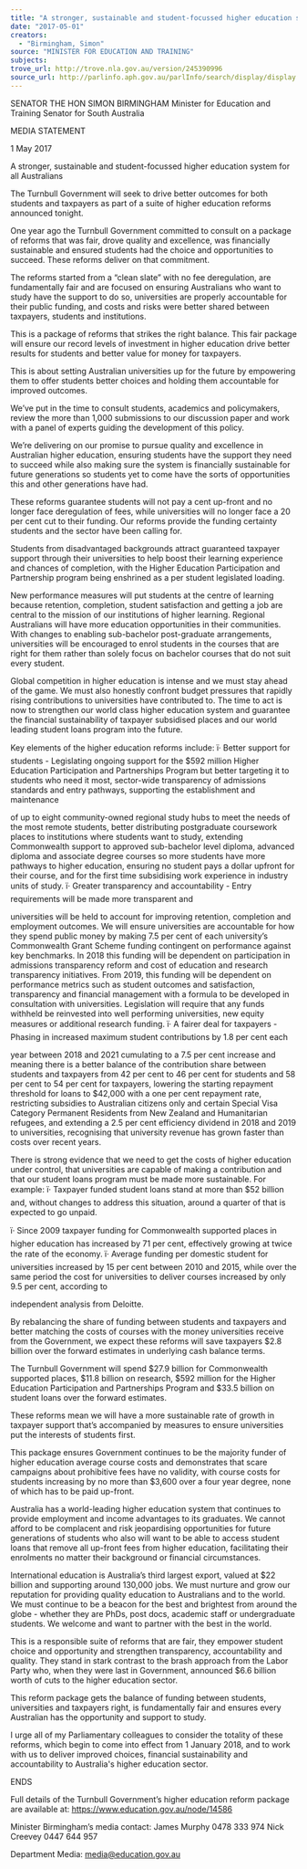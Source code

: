```yaml
---
title: "A stronger, sustainable and student-focussed higher education system for all Australians"
date: "2017-05-01"
creators:
  - "Birmingham, Simon"
source: "MINISTER FOR EDUCATION AND TRAINING"
subjects:
trove_url: http://trove.nla.gov.au/version/245390996
source_url: http://parlinfo.aph.gov.au/parlInfo/search/display/display.w3p;query=Id%3A%22media/pressrel/5248817%22
---
```


 

 SENATOR THE HON SIMON BIRMINGHAM  Minister for Education and Training  Senator for South Australia   

 MEDIA STATEMENT 

 

 1 May 2017   

 A stronger, sustainable and student-focussed higher education system for all  Australians   

 The Turnbull Government will seek to drive better outcomes for both students and taxpayers as part of a suite of  higher education reforms announced tonight.    

 One year ago the Turnbull Government committed to consult on a package of reforms that was fair, drove quality and  excellence, was financially sustainable and ensured students had the choice and opportunities to succeed. These  reforms deliver on that commitment.    

 The reforms started from a “clean slate” with no fee deregulation, are fundamentally fair and are focused on ensuring  Australians who want to study have the support to do so, universities are properly accountable for their public funding,  and costs and risks were better shared between taxpayers, students and institutions.    

 This is a package of reforms that strikes the right balance. This fair package will ensure our record levels of  investment in higher education drive better results for students and better value for money for taxpayers.    

 This is about setting Australian universities up for the future by empowering them to offer students better choices and  holding them accountable for improved outcomes.    

 We’ve put in the time to consult students, academics and policymakers, review the more than 1,000 submissions to  our discussion paper and work with a panel of experts guiding the development of this policy.     

 We’re delivering on our promise to pursue quality and excellence in Australian higher education, ensuring students  have the support they need to succeed while also making sure the system is financially sustainable for future  generations so students yet to come have the sorts of opportunities this and other generations have had.     

 These reforms guarantee students will not pay a cent up-front and no longer face deregulation of fees, while  universities will no longer face a 20 per cent cut to their funding. Our reforms provide the funding certainty students  and the sector have been calling for.    

 Students from disadvantaged backgrounds attract guaranteed taxpayer support through their universities to help boost  their learning experience and chances of completion, with the Higher Education Participation and Partnership program  being enshrined as a per student legislated loading.    

 New performance measures will put students at the centre of learning because retention, completion, student  satisfaction and getting a job are central to the mission of our institutions of higher learning. Regional Australians will  have more education opportunities in their communities. With changes to enabling sub-bachelor post-graduate  arrangements, universities will be encouraged to enrol students in the courses that are right for them rather than solely  focus on bachelor courses that do not suit every student.       

 Global competition in higher education is intense and we must stay ahead of the game. We must also honestly  confront budget pressures that rapidly rising contributions to universities have contributed to. The time to act is now to  strengthen our world class higher education system and guarantee the financial sustainability of taxpayer subsidised  places and our world leading student loans program into the future.    

 Key elements of the higher education reforms include:  ï· Better support for students - Legislating ongoing support for the $592 million Higher Education  Participation and Partnerships Program but better targeting it to students who need it most, sector-wide  transparency of admissions standards and entry pathways, supporting the establishment and maintenance 

 of up to eight community-owned regional study hubs to meet the needs of the most remote students, better  distributing postgraduate coursework places to institutions where students want to study, extending  Commonwealth support to approved sub-bachelor level diploma, advanced diploma and associate degree  courses so more students have more pathways to higher education, ensuring no student pays a dollar  upfront for their course, and for the first time subsidising work experience in industry units of study.  ï· Greater transparency and accountability - Entry requirements will be made more transparent and 

 universities will be held to account for improving retention, completion and employment outcomes. We will  ensure universities are accountable for how they spend public money by making 7.5 per cent of each  university’s Commonwealth Grant Scheme funding contingent on performance against key benchmarks. In  2018 this funding will be dependent on participation in admissions transparency reform and cost of  education and research transparency initiatives. From 2019, this funding will be dependent on performance  metrics such as student outcomes and satisfaction, transparency and financial management with a formula  to be developed in consultation with universities. Legislation will require that any funds withheld be  reinvested into well performing universities, new equity measures or additional research funding.  ï· A fairer deal for taxpayers - Phasing in increased maximum student contributions by 1.8 per cent each 

 year between 2018 and 2021 cumulating to a 7.5 per cent increase and meaning there is a better balance  of the contribution share between students and taxpayers from 42 per cent to 46 per cent for students and  58 per cent to 54 per cent for taxpayers, lowering the starting repayment threshold for loans to $42,000 with  a one per cent repayment rate, restricting subsidies to Australian citizens only and certain Special Visa  Category Permanent Residents from New Zealand and Humanitarian refugees, and extending a 2.5 per  cent efficiency dividend in 2018 and 2019 to universities, recognising that university revenue has grown  faster than costs over recent years.     

 There is strong evidence that we need to get the costs of higher education under control, that universities are capable  of making a contribution and that our student loans program must be made more sustainable.  For example:   ï· Taxpayer funded student loans stand at more than $52 billion and, without changes to address this situation,  around a quarter of that is expected to go unpaid.   

 ï· Since 2009 taxpayer funding for Commonwealth supported places in higher education has increased by 71  per cent, effectively growing at twice the rate of the economy.   ï· Average funding per domestic student for universities increased by 15 per cent between 2010 and 2015, while  over the same period the cost for universities to deliver courses increased by only 9.5 per cent, according to 

 independent analysis from Deloitte.   

 By rebalancing the share of funding between students and taxpayers and better matching the costs of courses with  the money universities receive from the Government, we expect these reforms will save taxpayers $2.8 billion over the  forward estimates in underlying cash balance terms.    

 The Turnbull Government will spend $27.9 billion for Commonwealth supported places, $11.8 billion on research,  $592 million for the Higher Education Participation and Partnerships Program and $33.5 billion on student loans over  the forward estimates.   

 These reforms mean we will have a more sustainable rate of growth in taxpayer support that’s accompanied by  measures to ensure universities put the interests of students first.    

 This package ensures Government continues to be the majority funder of higher education average course costs and  demonstrates that scare campaigns about prohibitive fees have no validity, with course costs for students increasing  by no more than $3,600 over a four year degree, none of which has to be paid up-front.    

 Australia has a world-leading higher education system that continues to provide employment and income advantages  to its graduates. We cannot afford to be complacent and risk jeopardising opportunities for future generations of  students who also will want to be able to access student loans that remove all up-front fees from higher education,  facilitating their enrolments no matter their background or financial circumstances.    

 International education is Australia’s third largest export, valued at $22 billion and supporting around 130,000 jobs. We  must nurture and grow our reputation for providing quality education to Australians and to the world. We must continue  to be a beacon for the best and brightest from around the globe - whether they are PhDs, post docs, academic staff or  undergraduate students. We welcome and want to partner with the best in the world.    

 This is a responsible suite of reforms that are fair, they empower student choice and opportunity and strengthen  transparency, accountability and quality. They stand in stark contrast to the brash approach from the Labor Party who,  when they were last in Government, announced $6.6 billion worth of cuts to the higher education sector.    

 This reform package gets the balance of funding between students, universities and taxpayers right, is fundamentally  fair and ensures every Australian has the opportunity and support to study.    

 I urge all of my Parliamentary colleagues to consider the totality of these reforms, which begin to come into effect from  1 January 2018, and to work with us to deliver improved choices, financial sustainability and accountability to  Australia's higher education sector.   

 

 ENDS 

 

 Full details of the Turnbull Government’s higher education reform package are available at:  https://www.education.gov.au/node/14586    

 Minister Birmingham’s media contact: James Murphy 0478 333 974  Nick Creevey 0447 644 957 

 Department Media: media@education.gov.au    

